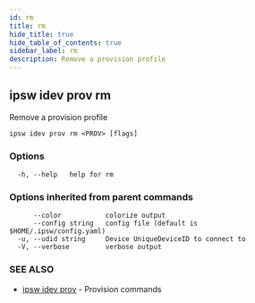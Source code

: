 ```yaml
---
id: rm
title: rm
hide_title: true
hide_table_of_contents: true
sidebar_label: rm
description: Remove a provision profile
---
```

## ipsw idev prov rm

Remove a provision profile

```
ipsw idev prov rm <PROV> [flags]
```

### Options

```
  -h, --help   help for rm
```

### Options inherited from parent commands

```
      --color           colorize output
      --config string   config file (default is $HOME/.ipsw/config.yaml)
  -u, --udid string     Device UniqueDeviceID to connect to
  -V, --verbose         verbose output
```

### SEE ALSO

* [ipsw idev prov](/docs/cli/ipsw/idev/prov)	 - Provision commands

